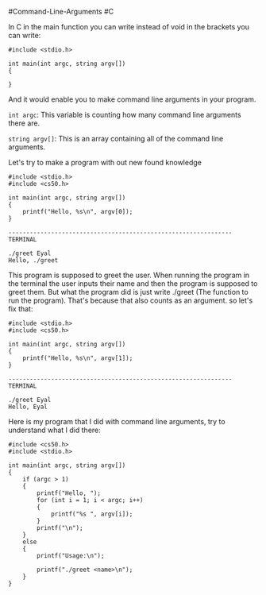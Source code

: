 #Command-Line-Arguments #C 

In C in the main function you can write instead of void in the brackets you can write:

```
#include <stdio.h>

int main(int argc, string argv[])
{

}
```

And it would enable you to make command line arguments in your program.

`int argc`: This variable is counting how many command line arguments there are.

`string argv[]`: This is an array containing all of the command line arguments.

Let's try to make a program with out new found knowledge

```
#include <stdio.h>
#include <cs50.h>

int main(int argc, string argv[])
{
	printf("Hello, %s\n", argv[0]);
}

---------------------------------------------------------------
TERMINAL

./greet Eyal
Hello, ./greet
```

This program is supposed to greet the user. When running the program in the terminal the user inputs their name and then the program is supposed to greet them. But what the program did is just write ./greet (The function to run the program). That's because that also counts as an argument. so let's fix that:

```
#include <stdio.h>
#include <cs50.h>

int main(int argc, string argv[])
{
	printf("Hello, %s\n", argv[1]);
}

---------------------------------------------------------------
TERMINAL

./greet Eyal
Hello, Eyal
```

Here is my program that I did with command line arguments, try to understand what I did there:

```
#include <cs50.h>
#include <stdio.h>

int main(int argc, string argv[])
{
    if (argc > 1)
    {
        printf("Hello, ");
        for (int i = 1; i < argc; i++)
        {
            printf("%s ", argv[i]);
        }
        printf("\n");
    }
    else
    {
        printf("Usage:\n");

        printf("./greet <name>\n");
    }
}
```